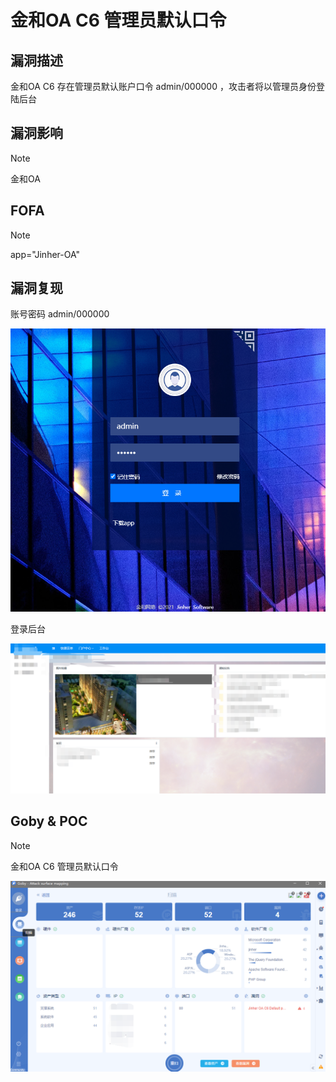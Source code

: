 # 金和OA C6 管理员默认口令

## 漏洞描述

金和OA C6 存在管理员默认账户口令 admin/000000 ，攻击者将以管理员身份登陆后台

## 漏洞影响

> [!NOTE]
>
> 金和OA

## FOFA

> [!NOTE]
>
> app="Jinher-OA"

## 漏洞复现

账号密码 admin/000000

![](image/jh-1.png)

登录后台

![](image/jh-2.png)

## Goby & POC

> [!NOTE]
>
> 金和OA C6 管理员默认口令

![](image/jh-3.png)